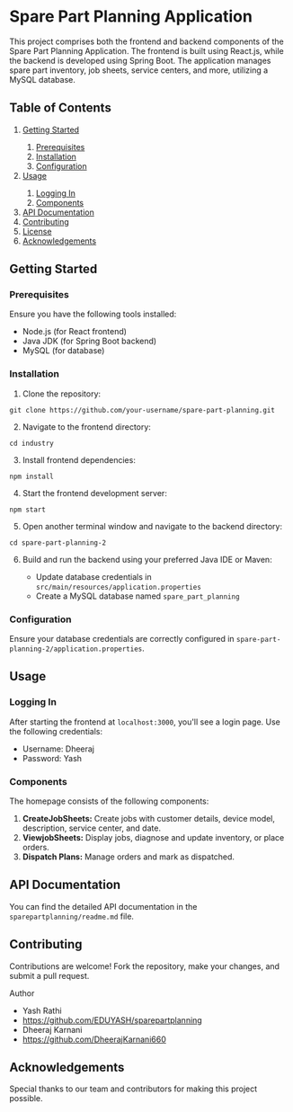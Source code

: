 


  <h1>Spare Part Planning Application</h1>

  <p>This project comprises both the frontend and backend components of the Spare Part Planning Application. The frontend
    is built using React.js, while the backend is developed using Spring Boot. The application manages spare part
    inventory, job sheets, service centers, and more, utilizing a MySQL database.</p>

  <h2>Table of Contents</h2>

  <ol>
    <li><a href="#getting-started">Getting Started</a></li>
    <ol>
      <li><a href="#prerequisites">Prerequisites</a></li>
      <li><a href="#installation">Installation</a></li>
      <li><a href="#configuration">Configuration</a></li>
    </ol>
    <li><a href="#usage">Usage</a></li>
    <ol>
      <li><a href="#logging-in">Logging In</a></li>
      <li><a href="#components">Components</a></li>
    </ol>
    <li><a href="#api-documentation">API Documentation</a></li>
    <li><a href="#contributing">Contributing</a></li>
    <li><a href="#license">License</a></li>
    <li><a href="#acknowledgements">Acknowledgements</a></li>
  </ol>

  <h2 id="getting-started">Getting Started</h2>

  <h3 id="prerequisites">Prerequisites</h3>
  <p>Ensure you have the following tools installed:</p>
  <ul>
    <li>Node.js (for React frontend)</li>
    <li>Java JDK (for Spring Boot backend)</li>
    <li>MySQL (for database)</li>
  </ul>

  <h3 id="installation">Installation</h3>
  <ol>
    <li>Clone the repository:</li>
  </ol>
  <pre><code>git clone https://github.com/your-username/spare-part-planning.git</code></pre>
  <ol start="2">
    <li>Navigate to the frontend directory:</li>
  </ol>
  <pre><code>cd industry</code></pre>
  <ol start="3">
    <li>Install frontend dependencies:</li>
  </ol>
  <pre><code>npm install</code></pre>
  <ol start="4">
    <li>Start the frontend development server:</li>
  </ol>
  <pre><code>npm start</code></pre>
  <ol start="5">
    <li>Open another terminal window and navigate to the backend directory:</li>
  </ol>
  <pre><code>cd spare-part-planning-2</code></pre>
  <ol start="6">
    <li>Build and run the backend using your preferred Java IDE or Maven:</li>
    <ul>
      <li>Update database credentials in <code>src/main/resources/application.properties</code></li>
      <li>Create a MySQL database named <code>spare_part_planning</code></li>
    </ul>
  </ol>

  <h3 id="configuration">Configuration</h3>
  <p>Ensure your database credentials are correctly configured in <code>spare-part-planning-2/application.properties</code>.</p>

  <h2 id="usage">Usage</h2>

  <h3 id="logging-in">Logging In</h3>
  <p>After starting the frontend at <code>localhost:3000</code>, you'll see a login page. Use the following credentials:</p>
  <ul>
    <li>Username: Dheeraj</li>
    <li>Password: Yash</li>
  </ul>

  <h3 id="components">Components</h3>
  <p>The homepage consists of the following components:</p>
  <ol>
    <li><strong>CreateJobSheets:</strong> Create jobs with customer details, device model, description, service center, and date.</li>
    <li><strong>ViewjobSheets:</strong> Display jobs, diagnose and update inventory, or place orders.</li>
    <li><strong>Dispatch Plans:</strong> Manage orders and mark as dispatched.</li>
  </ol>

  <h2 id="api-documentation">API Documentation</h2>
  <p>You can find the detailed API documentation in the <code>sparepartplanning/readme.md</code> file.</p>

  <h2 id="contributing">Contributing</h2>
  <p>Contributions are welcome! Fork the repository, make your changes, and submit a pull request.</p>

 Author
 - Yash Rathi
 - https://github.com/EDUYASH/sparepartplanning
 - Dheeraj Karnani
 - https://github.com/DheerajKarnani660 

  <h2 id="acknowledgements">Acknowledgements</h2>
  <p>Special thanks to our team and contributors for making this project possible.</p>




